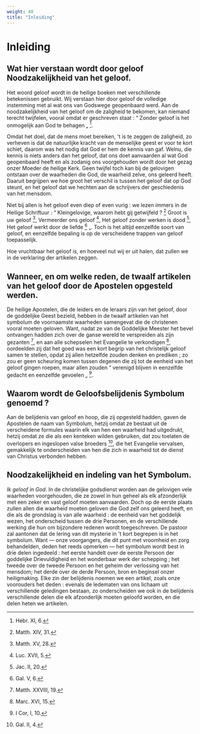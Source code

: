 ```yaml
---
weight: 40
title: "Inleiding"
---
```


# Inleiding

## Wat hier verstaan wordt door geloof Noodzakelijkheid van het geloof.

Het woord geloof wordt in de heilige boeken met verschillende betekenissen gebruikt. Wij verstaan hier door geloof de volledige instemming met al wat ons van Godswege geopenbaard werd. Aan de noodzakelijkheid van het geloof om de zaligheid te bekomen, kan niemand terecht twijfelen, vooral omdat er geschreven staat : “ Zonder geloof is het onmogelijk aan God te behagen „ [^14.1].

Omdat het doel, dat de mens moet bereiken, 't is te zeggen de zaligheid, zo verheven is dat de natuurlijke kracht van de menselijke geest er voor te kort schiet, daarom was het nodig dat God er hem de kennis van gaf. Welnu, die kennis is niets anders dan het geloof, dat ons doet aanvaarden al wat God geopenbaard heeft en als zodanig ons voorgehouden wordt door het gezag onzer Moeder de heilige Kerk. Geen twijfel toch kan bij de gelovigen ontstaan over de waarheden die God, de waarheid zelve, ons geleerd heeft. Daaruit begrijpen we hoe groot het verschil is tussen het geloof dat op God steunt, en het geloof dat we hechten aan de schrijvers der geschiedenis van het mensdom.

Niet bij allen is het geloof even diep of even vurig : we lezen immers in de Heilige Schriftuur : “ Kleingelovige, waarom hebt gij getwijfeld ? [^14.2] Groot is uw geloof [^14.3], Vermeerder ons geloof [^14.4], Het geloof zonder werken is dood [^14.5], Het geloof werkt door de liefde [^14.6] „.  Toch is het altijd eenzelfde soort van geloof, en eenzelfde bepaling is op de verscheidene trappen van geloof toepasselijk.

[^14.1]: Hebr. XI, 6.

[^14.2]: Matth. XIV, 31.

[^14.3]: Matth. XV, 28.

[^14.4]: Luc. XVII, 5.

[^14.5]: Jac. II, 20.

[^14.6]: Gal. V, 6.

Hoe vruchtbaar het geloof is, en hoeveel nut wij er uit halen, dat zullen we in de verklaring der artikelen zeggen.

## Wanneer, en om welke reden, de twaalf artikelen van het geloof door de Apostelen opgesteld werden.

De heilige Apostelen, die de leiders en de leraars zijn van het geloof, door de goddelijke Geest bezield, hebben in de twaalf artikelen van het symbolum de voornaamste waarheden samengevat die de christenen vooral moeten geloven. Want, nadat ze van de Goddelijke Meester het bevel ontvangen hadden zich over de ganse wereld te verspreiden als zijn gezanten [^15.1], en aan alle schepselen het Evangelie te verkondigen [^15.2], oordeelden zij dat het goed was een kort begrip van het christelijk geloof samen te stellen, opdat zij allen hetzelfde zouden denken en prediken ; zo zou er geen scheuring komen tussen degenen die zij tot de eenheid van het geloof gingen roepen, maar allen zouden “ verenigd blijven in eenzelfde gedacht en eenzelfde gevoelen „ [^15.3].

## Waarom wordt de Geloofsbelijdenis Symbolum genoemd ?

Aan de belijdenis van geloof en hoop, die zij opgesteld hadden, gaven de Apostelen de naam van Symbolum, hetzij omdat ze bestaat uit de verscheidene formules waarin elk van hen een waarheid had uitgedrukt, hetzij omdat ze die als een kenteken wilden gebruiken, dat zou toelaten de overlopers en ingeslopen valse broeders [^15.4], die het Evangelie vervalsen, gemakkelijk te onderscheiden van hen die zich in waarheid tot de dienst van Christus verbonden hebben.

[^15.1]: Matth. XXVIII, 19.

[^15.2]: Marc. XVI, 15.

[^15.3]: I Cor, I, 10.

[^15.4]: Gal. II, 4.

## Noodzakelijkheid en indeling van het Symbolum.

*Ik geloof in God*. In de christelijke godsdienst worden aan de gelovigen vele waarheden voorgehouden, die ze zowel in hun geheel als elk afzonderlijk met een zeker en vast geloof moeten aanvaarden. Doch op de eerste plaats zullen allen die waarheid moeten geloven die God zelf ons geleerd heeft, en die als de grondslag is van alle waarheid : de eenheid van het goddelijk wezen, het onderscheid tussen de drie Personen, en de verschillende werking die hun om bijzondere redenen wordt toegeschreven. De pastoor zal aantonen dat de lering van dit mysterie in 't kort begrepen is in het symbolum. Want — onze voorgangers, die dit punt met vroomheid en zorg behandelden, deden het reeds opmerken — het symbolum wordt best in drie delen ingedeeld : het eerste handelt over de eerste Persoon der goddelijke Drievuldigheid en het wonderbaar werk der schepping ; het tweede over de tweede Persoon en het geheim der verlossing van het mensdom; het derde over de derde Persoon, bron en beginsel onzer heiligmaking. Elke zin der belijdenis noemen we een artikel, zoals onze voorouders het deden : evenals de ledematen van ons lichaam uit verschillende geledingen bestaan, zo onderscheiden we ook in de belijdenis verschillende delen die elk afzonderlijk moeten geloofd worden, en die delen heten we artikelen.

